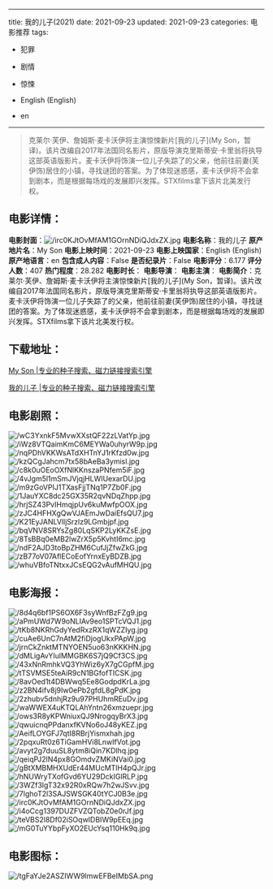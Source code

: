 
---
title: 我的儿子(2021)
date: 2021-09-23
updated: 2021-09-23
categories: 电影推荐
tags:
- 犯罪
- 剧情
- 惊悚

- English (English)
- en
---


> 克莱尔·芙伊、詹姆斯·麦卡沃伊将主演惊悚新片[我的儿子](My Son，暂译)。该片改编自2017年法国同名影片，原版导演克里斯蒂安·卡里翁将执导这部英语版影片。麦卡沃伊将饰演一位儿子失踪了的父亲，他前往前妻(芙伊饰)居住的小镇，寻找谜团的答案。为了体现迷惑感，麦卡沃伊将不会拿到剧本，而是根据每场戏的发展即兴发挥。STXfilms拿下该片北美发行权。

## **电影详情**：

**电影封面**：<img src="https://image.tmdb.org/t/p/w200/irc0KJtOvMfAM1GOrnNDiQJdxZX.jpg" alt="/irc0KJtOvMfAM1GOrnNDiQJdxZX.jpg" title="/irc0KJtOvMfAM1GOrnNDiQJdxZX.jpg">
**电影名称**：我的儿子
**原产地片名**：My Son
**电影上映时间**：2021-09-23
**电影上映国家**：English (English)
**原产地语言**：en
**包含成人内容**：False
**是否纪录片**：False
**电影评分**：6.177
**评分人数**：407
**热门程度**：28.282
**电影时长**：
**电影导演**：
**电影主演**：
**电影简介**：克莱尔·芙伊、詹姆斯·麦卡沃伊将主演惊悚新片[我的儿子](My Son，暂译)。该片改编自2017年法国同名影片，原版导演克里斯蒂安·卡里翁将执导这部英语版影片。麦卡沃伊将饰演一位儿子失踪了的父亲，他前往前妻(芙伊饰)居住的小镇，寻找谜团的答案。为了体现迷惑感，麦卡沃伊将不会拿到剧本，而是根据每场戏的发展即兴发挥。STXfilms拿下该片北美发行权。

## **下载地址**：
[My Son |专业的种子搜索、磁力链接搜索引擎](https://movie.amd794.com:2083/?search=My%20Son&ordering=&mode=match_phrase&page_size=10&page=1)

[我的儿子 |专业的种子搜索、磁力链接搜索引擎](https://movie.amd794.com:2083/?search=%E6%88%91%E7%9A%84%E5%84%BF%E5%AD%90&ordering=&mode=match_phrase&page_size=10&page=1)
 

## **电影剧照**：
<img src="https://image.tmdb.org/t/p/original/wC3YxnkF5MvwXXstQF22zLVatYp.jpg" alt="/wC3YxnkF5MvwXXstQF22zLVatYp.jpg" title="/wC3YxnkF5MvwXXstQF22zLVatYp.jpg"><img src="https://image.tmdb.org/t/p/original/iWz8VTQaimKmC6MEYWa0uhyrW9p.jpg" alt="/iWz8VTQaimKmC6MEYWa0uhyrW9p.jpg" title="/iWz8VTQaimKmC6MEYWa0uhyrW9p.jpg"><img src="https://image.tmdb.org/t/p/original/nqPDhVKKWsATdXHTnYJ1rKfzd0w.jpg" alt="/nqPDhVKKWsATdXHTnYJ1rKfzd0w.jpg" title="/nqPDhVKKWsATdXHTnYJ1rKfzd0w.jpg"><img src="https://image.tmdb.org/t/p/original/kzQCgJahcm7tx58bAeBa3ymisl.jpg" alt="/kzQCgJahcm7tx58bAeBa3ymisl.jpg" title="/kzQCgJahcm7tx58bAeBa3ymisl.jpg"><img src="https://image.tmdb.org/t/p/original/c8k0uOEoOXfNlKKnszaPNfem5iF.jpg" alt="/c8k0uOEoOXfNlKKnszaPNfem5iF.jpg" title="/c8k0uOEoOXfNlKKnszaPNfem5iF.jpg"><img src="https://image.tmdb.org/t/p/original/4vJgm5l1mSmJVjqjHLWIUexarDU.jpg" alt="/4vJgm5l1mSmJVjqjHLWIUexarDU.jpg" title="/4vJgm5l1mSmJVjqjHLWIUexarDU.jpg"><img src="https://image.tmdb.org/t/p/original/m9zGoVPIJ1TXasFjjTNq1P7Zb0F.jpg" alt="/m9zGoVPIJ1TXasFjjTNq1P7Zb0F.jpg" title="/m9zGoVPIJ1TXasFjjTNq1P7Zb0F.jpg"><img src="https://image.tmdb.org/t/p/original/1JauYXC8dc25GX35R2qvNDqZhpp.jpg" alt="/1JauYXC8dc25GX35R2qvNDqZhpp.jpg" title="/1JauYXC8dc25GX35R2qvNDqZhpp.jpg"><img src="https://image.tmdb.org/t/p/original/hrjSZ43PvIHmqjpUv6kuMwfpOOX.jpg" alt="/hrjSZ43PvIHmqjpUv6kuMwfpOOX.jpg" title="/hrjSZ43PvIHmqjpUv6kuMwfpOOX.jpg"><img src="https://image.tmdb.org/t/p/original/zJC4HFHXgQwVJAEmJwDaiEfsQU7.jpg" alt="/zJC4HFHXgQwVJAEmJwDaiEfsQU7.jpg" title="/zJC4HFHXgQwVJAEmJwDaiEfsQU7.jpg"><img src="https://image.tmdb.org/t/p/original/K21EyJANLVlljSrzlz9LGmbjpf.jpg" alt="/K21EyJANLVlljSrzlz9LGmbjpf.jpg" title="/K21EyJANLVlljSrzlz9LGmbjpf.jpg"><img src="https://image.tmdb.org/t/p/original/bqVNV8SRYsZg80LqSKP2LyKKZsE.jpg" alt="/bqVNV8SRYsZg80LqSKP2LyKKZsE.jpg" title="/bqVNV8SRYsZg80LqSKP2LyKKZsE.jpg"><img src="https://image.tmdb.org/t/p/original/8TsBBq0eMB2lwZrX5p5KvhtI6mc.jpg" alt="/8TsBBq0eMB2lwZrX5p5KvhtI6mc.jpg" title="/8TsBBq0eMB2lwZrX5p5KvhtI6mc.jpg"><img src="https://image.tmdb.org/t/p/original/ndF2AJD3toBpZHM6CufJjZfwZkG.jpg" alt="/ndF2AJD3toBpZHM6CufJjZfwZkG.jpg" title="/ndF2AJD3toBpZHM6CufJjZfwZkG.jpg"><img src="https://image.tmdb.org/t/p/original/zB77oV07AflECoEofYrnxEyBDZB.jpg" alt="/zB77oV07AflECoEofYrnxEyBDZB.jpg" title="/zB77oV07AflECoEofYrnxEyBDZB.jpg"><img src="https://image.tmdb.org/t/p/original/whuVBfoTNtxxJCsEQG2vAufMHQU.jpg" alt="/whuVBfoTNtxxJCsEQG2vAufMHQU.jpg" title="/whuVBfoTNtxxJCsEQG2vAufMHQU.jpg">

## **电影海报**：
<img src="https://image.tmdb.org/t/p/original/8d4q6bf1PS6OX6F3syWnfBzFZg9.jpg" alt="/8d4q6bf1PS6OX6F3syWnfBzFZg9.jpg" title="/8d4q6bf1PS6OX6F3syWnfBzFZg9.jpg"><img src="https://image.tmdb.org/t/p/original/aPmUWd7W9oNLIAv9eo1SPTcVQJ1.jpg" alt="/aPmUWd7W9oNLIAv9eo1SPTcVQJ1.jpg" title="/aPmUWd7W9oNLIAv9eo1SPTcVQJ1.jpg"><img src="https://image.tmdb.org/t/p/original/tKb8NKRhGdyYedRxzRX1qWZZIyg.jpg" alt="/tKb8NKRhGdyYedRxzRX1qWZZIyg.jpg" title="/tKb8NKRhGdyYedRxzRX1qWZZIyg.jpg"><img src="https://image.tmdb.org/t/p/original/cuAe6UnC7nAtM2fiDjogUkxPApW.jpg" alt="/cuAe6UnC7nAtM2fiDjogUkxPApW.jpg" title="/cuAe6UnC7nAtM2fiDjogUkxPApW.jpg"><img src="https://image.tmdb.org/t/p/original/jrnCkZnktMTNYOEN5uo63nKKKHN.jpg" alt="/jrnCkZnktMTNYOEN5uo63nKKKHN.jpg" title="/jrnCkZnktMTNYOEN5uo63nKKKHN.jpg"><img src="https://image.tmdb.org/t/p/original/dMLigAvYIulMMGBK6S7jQ9Cf3CS.jpg" alt="/dMLigAvYIulMMGBK6S7jQ9Cf3CS.jpg" title="/dMLigAvYIulMMGBK6S7jQ9Cf3CS.jpg"><img src="https://image.tmdb.org/t/p/original/43xNnRmhkVQ3YhWiz6yX7gCGpfM.jpg" alt="/43xNnRmhkVQ3YhWiz6yX7gCGpfM.jpg" title="/43xNnRmhkVQ3YhWiz6yX7gCGpfM.jpg"><img src="https://image.tmdb.org/t/p/original/tTSVMSE5teAiR9cN1BGfofTICSK.jpg" alt="/tTSVMSE5teAiR9cN1BGfofTICSK.jpg" title="/tTSVMSE5teAiR9cN1BGfofTICSK.jpg"><img src="https://image.tmdb.org/t/p/original/8avOed1t4DBWwq5Ee8GodpdKrLa.jpg" alt="/8avOed1t4DBWwq5Ee8GodpdKrLa.jpg" title="/8avOed1t4DBWwq5Ee8GodpdKrLa.jpg"><img src="https://image.tmdb.org/t/p/original/z2BN4ifv8j9Iw0ePb2gfdL8gPdK.jpg" alt="/z2BN4ifv8j9Iw0ePb2gfdL8gPdK.jpg" title="/z2BN4ifv8j9Iw0ePb2gfdL8gPdK.jpg"><img src="https://image.tmdb.org/t/p/original/2zhubv5dnhjRz9u97PHUhmREuDv.jpg" alt="/2zhubv5dnhjRz9u97PHUhmREuDv.jpg" title="/2zhubv5dnhjRz9u97PHUhmREuDv.jpg"><img src="https://image.tmdb.org/t/p/original/waWWEX4uKTQLAhYntn26xmzuepr.jpg" alt="/waWWEX4uKTQLAhYntn26xmzuepr.jpg" title="/waWWEX4uKTQLAhYntn26xmzuepr.jpg"><img src="https://image.tmdb.org/t/p/original/ows3R8yKPWniuxQJ9NrogqyBrX3.jpg" alt="/ows3R8yKPWniuxQJ9NrogqyBrX3.jpg" title="/ows3R8yKPWniuxQJ9NrogqyBrX3.jpg"><img src="https://image.tmdb.org/t/p/original/qwuicnqPPdanxfKVNo6oJ48yKEZ.jpg" alt="/qwuicnqPPdanxfKVNo6oJ48yKEZ.jpg" title="/qwuicnqPPdanxfKVNo6oJ48yKEZ.jpg"><img src="https://image.tmdb.org/t/p/original/AeifLOYGFJ7qtI8RBrjYismxhah.jpg" alt="/AeifLOYGFJ7qtI8RBrjYismxhah.jpg" title="/AeifLOYGFJ7qtI8RBrjYismxhah.jpg"><img src="https://image.tmdb.org/t/p/original/2pqxuRt0z6TiGamHVi8LnwIfVot.jpg" alt="/2pqxuRt0z6TiGamHVi8LnwIfVot.jpg" title="/2pqxuRt0z6TiGamHVi8LnwIfVot.jpg"><img src="https://image.tmdb.org/t/p/original/avyt2g7duuSL8ytm8iQin7KDlhq.jpg" alt="/avyt2g7duuSL8ytm8iQin7KDlhq.jpg" title="/avyt2g7duuSL8ytm8iQin7KDlhq.jpg"><img src="https://image.tmdb.org/t/p/original/qeiqPJ2lN4px8GOmdvZMKiNVai0.jpg" alt="/qeiqPJ2lN4px8GOmdvZMKiNVai0.jpg" title="/qeiqPJ2lN4px8GOmdvZMKiNVai0.jpg"><img src="https://image.tmdb.org/t/p/original/gBtXMBMHXUdEr44MUcMTlH4pQJr.jpg" alt="/gBtXMBMHXUdEr44MUcMTlH4pQJr.jpg" title="/gBtXMBMHXUdEr44MUcMTlH4pQJr.jpg"><img src="https://image.tmdb.org/t/p/original/hNUWryTXofGvd6YU29DckIGlRLP.jpg" alt="/hNUWryTXofGvd6YU29DckIGlRLP.jpg" title="/hNUWryTXofGvd6YU29DckIGlRLP.jpg"><img src="https://image.tmdb.org/t/p/original/3WZf3lgT32x92R0xRQw7h2wJSvv.jpg" alt="/3WZf3lgT32x92R0xRQw7h2wJSvv.jpg" title="/3WZf3lgT32x92R0xRQw7h2wJSvv.jpg"><img src="https://image.tmdb.org/t/p/original/7IghoT2l3SAJSWSGK40tYCJ0B3e.jpg" alt="/7IghoT2l3SAJSWSGK40tYCJ0B3e.jpg" title="/7IghoT2l3SAJSWSGK40tYCJ0B3e.jpg"><img src="https://image.tmdb.org/t/p/original/irc0KJtOvMfAM1GOrnNDiQJdxZX.jpg" alt="/irc0KJtOvMfAM1GOrnNDiQJdxZX.jpg" title="/irc0KJtOvMfAM1GOrnNDiQJdxZX.jpg"><img src="https://image.tmdb.org/t/p/original/i4oCcg1397DUZFVZQTobZ0e0rJf.jpg" alt="/i4oCcg1397DUZFVZQTobZ0e0rJf.jpg" title="/i4oCcg1397DUZFVZQTobZ0e0rJf.jpg"><img src="https://image.tmdb.org/t/p/original/teVBS2l8Df02iSOqwIDBIW9pEEq.jpg" alt="/teVBS2l8Df02iSOqwIDBIW9pEEq.jpg" title="/teVBS2l8Df02iSOqwIDBIW9pEEq.jpg"><img src="https://image.tmdb.org/t/p/original/mG0TuYYbpFyXO2EUcYsq110Hk9q.jpg" alt="/mG0TuYYbpFyXO2EUcYsq110Hk9q.jpg" title="/mG0TuYYbpFyXO2EUcYsq110Hk9q.jpg">

## **电影图标**：
<img src="https://image.tmdb.org/t/p/original/tgFaYJe2ASZIWW9lmwEFBeIMbSA.png" alt="/tgFaYJe2ASZIWW9lmwEFBeIMbSA.png" title="/tgFaYJe2ASZIWW9lmwEFBeIMbSA.png">
